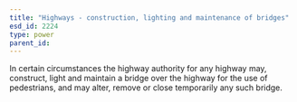 ```yaml
---
title: "Highways - construction, lighting and maintenance of bridges"
esd_id: 2224
type: power
parent_id:  
---
```


In certain circumstances the highway authority for any highway may, construct, light and maintain a bridge over the highway for the use of pedestrians, and may alter, remove or close temporarily any such bridge.

